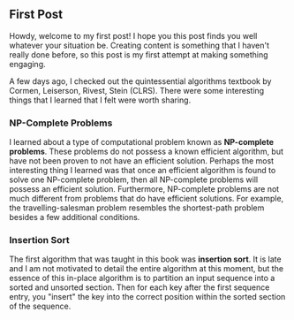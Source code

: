 ## First Post

Howdy, welcome to my first post! I hope you this post finds you well whatever your situation be. Creating content is something that I haven't really done before, so this post is my first attempt at making something engaging. 

A few days ago, I checked out the quintessential algorithms textbook by Cormen, Leiserson, Rivest, Stein (CLRS). There were some interesting things that I learned that I felt were worth sharing. 

### NP-Complete Problems

I learned about a type of computational problem known as **NP-complete problems**. These problems do not possess a known efficient algorithm, but have not been proven to not have an efficient solution. Perhaps the most interesting thing I learned was that once an efficient algorithm is found to solve one NP-complete problem, then all NP-complete problems will possess an efficient solution. Furthermore, NP-complete problems are not much different from problems that do have efficient solutions. For example, the travelling-salesman problem resembles the shortest-path problem besides a few additional conditions. 

### Insertion Sort

The first algorithm that was taught in this book was **insertion sort**. It is late and I am not motivated to detail the entire algorithm at this moment, but the essence of this in-place algorithm is to partition an input sequence into a sorted and unsorted section. Then for each key after the first sequence entry, you "insert" the key into the correct position within the sorted section of the sequence. 